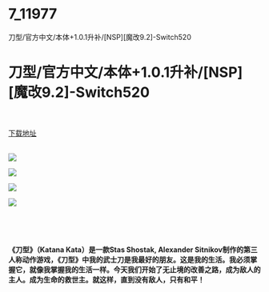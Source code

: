 # 7_11977
刀型/官方中文/本体+1.0.1升补/[NSP][魔改9.2]-Switch520
# 刀型/官方中文/本体+1.0.1升补/[NSP][魔改9.2]-Switch520
 <br/></br>
[下载地址](https://www.switch520.cc/article/11977 "下载地址")
<br/></br>

<p><strong><img src="https://www.switch520.cc/muke_img/upload_art_editor_20210325-1_18fbb19038b999d4c2c60415348db825.jpg"></strong></p>
<p><strong><img src="https://www.switch520.cc/muke_img/upload_art_editor_20210325-1_90add212494945408e51c3c0291ff472.jpg"></strong></p>
<p><strong><img src="https://www.switch520.cc/muke_img/upload_art_editor_20210325-1_a179e79fc0cfaaff40f02c886f0e73c3.jpg"></strong></p>
<p><strong><img src="https://www.switch520.cc/muke_img/upload_art_editor_20210325-1_57034098b57374c41076dab2f5a10f99.jpg"></strong></p>
<p><strong>&nbsp;</strong></p>
<p>&nbsp;</p>
<p><strong>《刀型》（Katana Kata）是一款Stas Shostak, Alexander Sitnikov制作的第三人称动作游戏，《刀型》中我的武士刀是我最好的朋友。这是我的生活。我必须掌握它，就像我掌握我的生活一样。今天我们开始了无止境的改善之路，成为敌人的主人。成为生命的救世主。就这样，直到没有敌人，只有和平！&nbsp;</strong></p>
